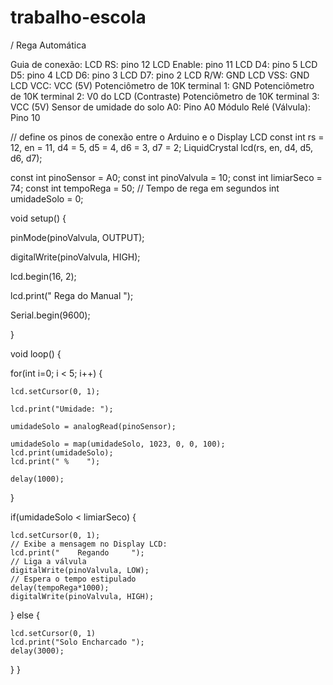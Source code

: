 # trabalho-escola
/ Rega Automática 

   Guia de conexão:
   LCD RS: pino 12
   LCD Enable: pino 11
   LCD D4: pino 5
   LCD D5: pino 4
   LCD D6: pino 3
   LCD D7: pino 2
   LCD R/W: GND
   LCD VSS: GND
   LCD VCC: VCC (5V)
   Potenciômetro de 10K terminal 1: GND
   Potenciômetro de 10K terminal 2: V0 do LCD (Contraste)
   Potenciômetro de 10K terminal 3: VCC (5V)
   Sensor de umidade do solo A0: Pino A0
   Módulo Relé (Válvula): Pino 10

// define os pinos de conexão entre o Arduino e o Display LCD
const int rs = 12, en = 11, d4 = 5, d5 = 4, d6 = 3, d7 = 2;
LiquidCrystal lcd(rs, en, d4, d5, d6, d7);


const int pinoSensor = A0;
const int pinoValvula = 10;
const int limiarSeco = 74;
const int tempoRega = 50; // Tempo de rega em segundos
int umidadeSolo = 0;

void setup() {

  pinMode(pinoValvula, OUTPUT);

  digitalWrite(pinoValvula, HIGH);

  lcd.begin(16, 2);
 
  lcd.print(" Rega do Manual ");

  Serial.begin(9600);


}

void loop() {

  for(int i=0; i < 5; i++) {

    lcd.setCursor(0, 1);

    lcd.print("Umidade: ");

    umidadeSolo = analogRead(pinoSensor);

    umidadeSolo = map(umidadeSolo, 1023, 0, 0, 100);
    lcd.print(umidadeSolo);
    lcd.print(" %    ");

    delay(1000);
  }

  if(umidadeSolo < limiarSeco) {

    lcd.setCursor(0, 1);
    // Exibe a mensagem no Display LCD:
    lcd.print("    Regando     ");
    // Liga a válvula
    digitalWrite(pinoValvula, LOW);
    // Espera o tempo estipulado
    delay(tempoRega*1000);
    digitalWrite(pinoValvula, HIGH);
  }
  else {

    lcd.setCursor(0, 1)
    lcd.print("Solo Encharcado ");
    delay(3000);
  }
}
